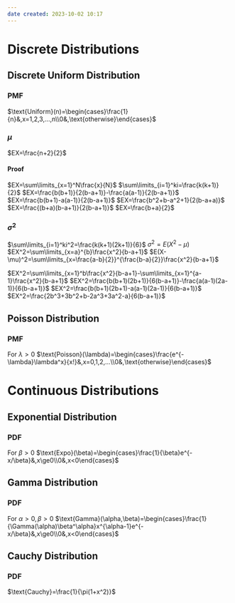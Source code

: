 ```yaml
---
date created: 2023-10-02 10:17
---
```


# Discrete Distributions

## Discrete Uniform Distribution

### PMF

$\text{Uniform}(n)=\begin{cases}\frac{1}{n}&,x=1,2,3,...,n\\0&,\text{otherwise}\end{cases}$

### $\mu$

$EX=\frac{n+2}{2}$

#### Proof

$EX=\sum\limits_{x=1}^N\frac{x}{N}$
$\sum\limits_{i=1}^ki=\frac{k(k+1)}{2}$
$EX=\frac{b(b+1)}{2(b-a+1)}-\frac{a(a-1)}{2(b-a+1)}$
$EX=\frac{b(b+1)-a(a-1)}{2(b-a+1)}$
$EX=\frac{b^2+b-a^2+1}{2(b-a+a)}$
$EX=\frac{(b+a)(b-a+1)}{2(b-a+1)}$
$EX=\frac{b+a}{2}$

### $\sigma^2$

$\sum\limits_{i=1}^ki^2=\frac{k(k+1)(2k+1)}{6}$
$\sigma^2=E(X^2-\mu)$
$EX^2=\sum\limits_{x=a}^{b}\frac{x^2}{b-a+1}$
$E(X-\mu)^2=\sum\limits_{x=\frac{a-b}{2}}^{\frac{b-a}{2}}\frac{x^2}{b-a+1}$



$EX^2=\sum\limits_{x=1}^b\frac{x^2}{b-a+1}-\sum\limits_{x=1}^{a-1}\frac{x^2}{b-a+1}$
$EX^2=\frac{b(b+1)(2b+1)}{6(b-a+1)}-\frac{a(a-1)(2a-1)}{6(b-a+1)}$
$EX^2=\frac{b(b+1)(2b+1)-a(a-1)(2a-1)}{6(b-a+1)}$
$EX^2=\frac{2b^3+3b^2+b-2a^3+3a^2-a}{6(b-a+1)}$



## Poisson Distribution

### PMF

For $\lambda>0$
$\text{Poisson}(\lambda)=\begin{cases}\frac{e^{-\lambda}\lambda^x}{x!}&,x=0,1,2,...\\0&,\text{otherwise}\end{cases}$

# Continuous Distributions

## Exponential Distribution

### PDF

For $\beta>0$
$\text{Expo}(\beta)=\begin{cases}\frac{1}{\beta}e^{-x/\beta}&,x\ge0\\0&,x<0\end{cases}$


## Gamma Distribution

### PDF

For $\alpha>0,\beta>0$
$\text{Gamma}(\alpha,\beta)=\begin{cases}\frac{1}{\Gamma(\alpha)\beta^\alpha}x^{\alpha-1}e^{-x/\beta}&,x\ge0\\0&,x<0\end{cases}$

## Cauchy Distribution

### PDF

$\text{Cauchy}=\frac{1}{\pi(1+x^2)}$
